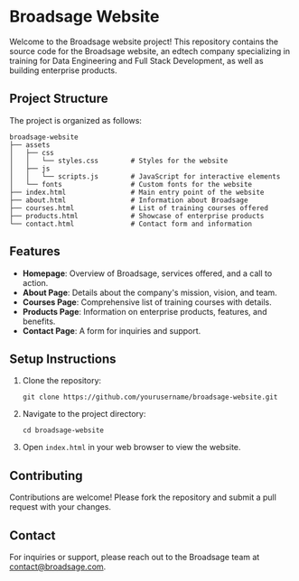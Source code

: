 # Broadsage Website

Welcome to the Broadsage website project! This repository contains the source code for the Broadsage website, an edtech company specializing in training for Data Engineering and Full Stack Development, as well as building enterprise products.

## Project Structure

The project is organized as follows:

```
broadsage-website
├── assets
│   ├── css
│   │   └── styles.css        # Styles for the website
│   ├── js
│   │   └── scripts.js        # JavaScript for interactive elements
│   └── fonts                 # Custom fonts for the website
├── index.html                # Main entry point of the website
├── about.html                # Information about Broadsage
├── courses.html              # List of training courses offered
├── products.html             # Showcase of enterprise products
└── contact.html              # Contact form and information
```

## Features

- **Homepage**: Overview of Broadsage, services offered, and a call to action.
- **About Page**: Details about the company's mission, vision, and team.
- **Courses Page**: Comprehensive list of training courses with details.
- **Products Page**: Information on enterprise products, features, and benefits.
- **Contact Page**: A form for inquiries and support.

## Setup Instructions

1. Clone the repository:
   ```
   git clone https://github.com/yourusername/broadsage-website.git
   ```
2. Navigate to the project directory:
   ```
   cd broadsage-website
   ```
3. Open `index.html` in your web browser to view the website.

## Contributing

Contributions are welcome! Please fork the repository and submit a pull request with your changes.

## Contact

For inquiries or support, please reach out to the Broadsage team at [contact@broadsage.com](mailto:contact@broadsage.com).